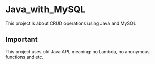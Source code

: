 # Java_with_MySQL

This project is about CRUD operations using Java and MySQL

## Important
This project uses old Java API, meaning: no Lambda, no anonymous functions and etc.
